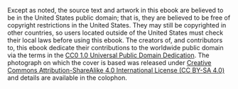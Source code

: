 Except as noted, the source text and artwork in this ebook are believed to be in the United States public domain; that is, they are believed to be free of copyright restrictions in the United States. They may still be copyrighted in other countries, so users located outside of the United States must check their local laws before using this ebook. The creators of, and contributors to, this ebook dedicate their contributions to the worldwide public domain via the terms in the [CC0 1.0 Universal Public Domain Dedication](https://creativecommons.org/publicdomain/zero/1.0/).
The photograph on which the cover is based was released under <a href="https://creativecommons.org/licenses/by-sa/4.0/deed.en">Creative Commons Attribution-ShareAlike 4.0 International License (CC BY-SA 4.0)</a> and details are available in the colophon.